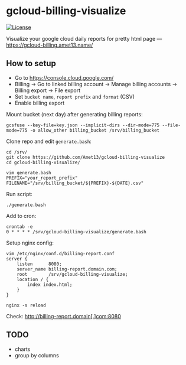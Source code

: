 gcloud-billing-visualize
========================

[![License](https://img.shields.io/badge/license-GNU_GPLv3-green.svg)](https://www.gnu.org/licenses/gpl-3.0.html)

Visualize your google cloud daily reports for pretty html page — https://gcloud-billing.amet13.name/

How to setup
------------

* Go to https://console.cloud.google.com/
* Billing -> Go to linked billing account -> Manage billing accounts -> Billing export -> File export
* Set `bucket name`, `report prefix` and `format` (CSV)
* Enable billing export

Mount bucket (next day) after generating billing reports:
```
gcsfuse --key-file=key.json --implicit-dirs --dir-mode=775 --file-mode=775 -o allow_other billing_bucket /srv/billing_bucket
```

Clone repo and edit `generate.bash`:
```
cd /srv/
git clone https://github.com/Amet13/gcloud-billing-visualize
cd gcloud-billing-visualize/

vim generate.bash
PREFIX="your_report_prefix"
FILENAME="/srv/billing_bucket/${PREFIX}-${DATE}.csv"
```

Run script:
```
./generate.bash
```

Add to cron:
```
crontab -e
0 * * * * /srv/gcloud-billing-visualize/generate.bash
```

Setup nginx config:
```
vim /etc/nginx/conf.d/billing-report.conf
server {
    listen      8080;
    server_name billing-report.domain.com;
    root        /srv/gcloud-billing-visualize;
    location / {
        index index.html;
    }
}

nginx -s reload
```

Check: http://billing-report.domain[.]com:8080

TODO
----

* charts
* group by columns

